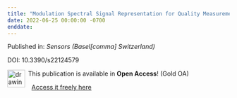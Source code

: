 ```yaml
---
title: "Modulation Spectral Signal Representation for Quality Measurement and Enhancement of Wearable Device Data: A Technical Note."
date: 2022-06-25 00:00:00 -0700
enddate:
---
```


Published in: *Sensors (Basel[comma] Switzerland)*

DOI: 10.3390/s22124579

<img src="https://upload.wikimedia.org/wikipedia/commons/thumb/7/77/Open_Access_logo_PLoS_transparent.svg/800px-Open_Access_logo_PLoS_transparent.svg.png" alt="drawing" width="40" align="left"/> &nbsp;This publication is available in <strong>Open Access</strong>! (Gold OA)

&nbsp;&nbsp;&nbsp;[Access it freely here](https://www.mdpi.com/1424-8220/22/12/4579/pdf?version=1655458157
)

